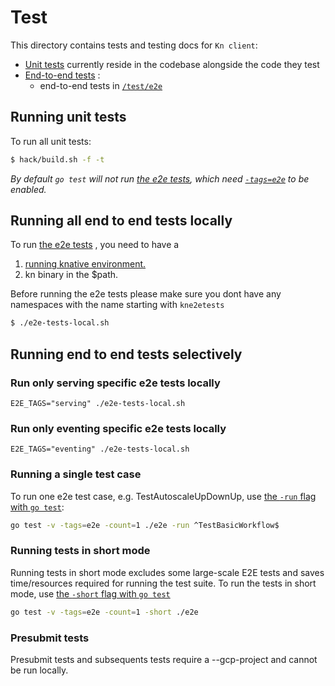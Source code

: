 # Test

This directory contains tests and testing docs for `Kn client`:

- [Unit tests](#running-unit-tests) currently reside in the codebase alongside
  the code they test
- [End-to-end tests](#running-end-to-end-tests) :
  - end-to-end tests in [`/test/e2e`](./e2e)

## Running unit tests

To run all unit tests:

```bash
$ hack/build.sh -f -t
```

_By default `go test` will not run [the e2e tests](#running-end-to-end-tests-locally),
which need [`-tags=e2e`](#running-end-to-end-tests) to be enabled._

## Running all end to end tests locally

To run [the e2e tests](./e2e) , you need to have a 

1. [running knative environment.](./../DEVELOPMENT.md#create-a-cluster)
2. kn binary in the $path. 

Before running the e2e tests please make sure you dont have any namespaces with the name starting with `kne2etests`

```bash
$ ./e2e-tests-local.sh
```

## Running end to end tests selectively

### Run only serving specific e2e tests locally

```
E2E_TAGS="serving" ./e2e-tests-local.sh
```

### Run only eventing specific e2e tests locally

```
E2E_TAGS="eventing" ./e2e-tests-local.sh
```

### Running a single test case

To run one e2e test case, e.g. TestAutoscaleUpDownUp, use
[the `-run` flag with `go test`](https://golang.org/cmd/go/#hdr-Testing_flags):

```bash
go test -v -tags=e2e -count=1 ./e2e -run ^TestBasicWorkflow$
```

### Running tests in short mode

Running tests in short mode excludes some large-scale E2E tests and saves
time/resources required for running the test suite. To run the tests in short
mode, use
[the `-short` flag with `go test`](https://golang.org/cmd/go/#hdr-Testing_flags)

```bash
go test -v -tags=e2e -count=1 -short ./e2e
```

### Presubmit tests

Presubmit tests and subsequents tests require a --gcp-project and cannot be run locally.